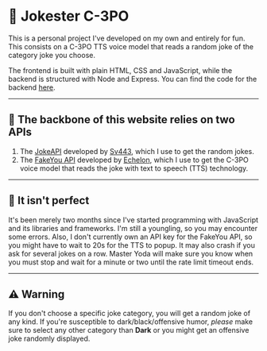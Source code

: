 # 🤖 Jokester C-3PO
This is a personal project I've developed on my own and entirely for fun. This consists on a C-3PO TTS voice model that reads a random joke of the category joke you choose.<br>

The frontend is built with plain HTML, CSS and JavaScript, while the backend is structured with Node and Express. You can find the code for the backend [here](https://github.com/AaronLlasat/c3po-api "C-3PO API").

---

## 🦴 The backbone of this website relies on two APIs
1) The [JokeAPI](https://sv443.net/jokeapi/v2/ "JokeAPI") developed by [Sv443](https://github.com/Sv443 "Sv443"), which I use to get the random jokes. 
2) The [FakeYou API](https://docs.fakeyou.com/#/ "FakeYou API") developed by [Echelon](https://github.com/echelon "Echelon"), which I use to get the C-3PO voice model that reads the joke with text to speech (TTS) technology.

---

## 🤷 It isn't perfect
It's been merely two months since I've started programming with JavaScript and its libraries and frameworks. I'm still a youngling, so you may encounter some errors. Also, I don't currently own an API key for the FakeYou API, so you might have to wait to 20s for the TTS to popup. It may also crash if you ask for several jokes on a row. Master Yoda will make sure you know when you must stop and wait for a minute or two until the rate limit timeout ends.

---

## ⚠️ Warning
If you don't choose a specific joke category, you will get a random joke of any kind. If you're susceptible to dark/black/offensive humor, *please* make sure to select any other category than **Dark** or you might get an offensive joke randomly displayed.
